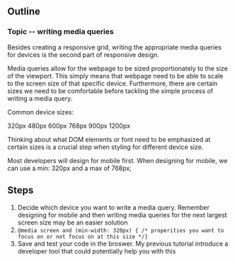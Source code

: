 ## Outline

### Topic -- writing media queries

Besides creating a responsive grid, writing the appropriate media queries for devices is the second part of responsive design. 

Media queries allow for the webpage to be sized proportionately to the size of the viewport. This simply means that webpage need to be able to scale to the screen size of that specific device. Furthermore, there are certain sizes we need to be comfortable before tackling the simple process of writing a media query. 

Common device sizes: 

320px
480px
600px
768px
900px
1200px


Thinking about what DOM elements or font need to be emphasized at certain sizes is a crucial step when styling for different device size.

Most developers will design for mobile first. When designing for mobile, we can use a min: 320px and a max of 768px; 

## Steps

1. Decide which device you want to write a media query. Remember designing for mobile and then writing media queries for the next largest screen size may be an easier solution
2. `@media screen and (min-width: 320px) { /* properities you want to focus on or not focus on at this size */}`
3. Save and test your code in the broswer. My previous tutorial introduce a developer tool that could potentially help you with this
